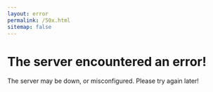 ```yaml
---
layout: error
permalink: /50x.html
sitemap: false
---
```


# The server encountered an error!

The server may be down, or misconfigured. Please try again later!
